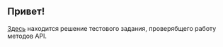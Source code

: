 ## Привет!
[Здесь](https://github.com/xeniasoldatovaQA/test-tasks/tree/main/src/test/java) находится решение тестового задания, проверябщего работу методов API.
